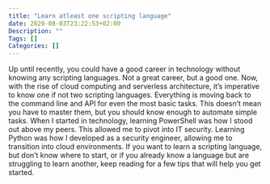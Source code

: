 ```yaml
---
title: "Learn atleast one scripting language"
date: 2020-08-03T23:22:53+02:00
Description: ""
Tags: []
Categories: []
---
```

Up until recently, you could have a good career in technology without knowing any scripting languages. Not a great career, but a good one. Now, with the rise of cloud computing and serverless architecture, it’s imperative to know one if not two scripting languages.
Everything is moving back to the command line and API for even the most basic tasks. This doesn’t mean you have to master them, but you should know enough to automate simple tasks.
When I started in technology, learning PowerShell was how I stood out above my peers. This allowed me to pivot into IT security. Learning Python was how I developed as a security engineer, allowing me to transition into cloud environments.
If you want to learn a scripting language, but don’t know where to start, or if you already know a language but are struggling to learn another, keep reading for a few tips that will help you get started.